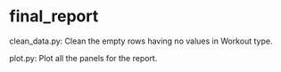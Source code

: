 # final_report

clean_data.py: Clean the empty rows having no values in Workout type.

plot.py: Plot all the panels for the report.
